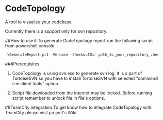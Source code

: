 # CodeTopology
A tool to visualise your codebase.

Currently there is a support only for svn repository.

##How to use it
To generate CodeTopology report run the following script from powershell console

```powershell
.\GenerateReport.ps1 -Verbose -CheckoutDir path_to_your_repository_checkout_dir
```

###Prerequisites
1. CodeTopology is using svn.exe to generate svn log. It is a part of TortoiseSVN so you have to install TortoiseSVN with selected "command line client tools" option.

2. Script file dowloaded from the internet may be locked. Before running script remember to unlock file in file's options.


##TeamCity integration
To get know how to integrate CodeTopology with TeamCity please visit project's Wiki.
